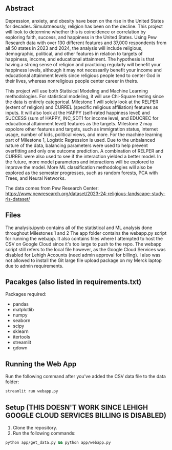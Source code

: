 ## Abstract

Depression, anxiety, and obesity have been on the rise in the United States for decades. Simulatneously, religion has been on the decline. This project will look to determine whether this is coincidence or correlation by exploring faith, success, and happiness in the United States. Using Pew Research data with over 130 different features and 37,000 respondents from all 50 states in 2023 and 2024, the analysis will include religious, demographic, political, and other features in relation to targets of happiness, income, and educational attainment. The hypothesis is that having a strong sense of religion and practicing regularly will benefit your happiness levels, although it may not necessarily benefit your income and educational attainment levels since religious people tend to center God in their lives, whereas nonreligious people center career in theirs.

This project will use both Statisical Modeling and Machine Learning methodologies. For statistical modeling, it will use Chi-Square testing since the data is entirely categorical. Milestone 1 will solely look at the RELPER (extent of religion) and CURREL (specific religious affiliation) features as inputs. It will also look at the HAPPY (self-rated happiness level) and SUCCESS (sum of HAPPY, INC_SDT1 for income level, and EDUCREC for educational attainment level) features as the targets. Milestone 2 may expolore other features and targets, such as immigration status, internet usage, number of kids, political views, and more. For the machine learning part of Milestone 1, Logistic Regression is used. Due to the unbalanced nature of the data, balancing parameters were used to help prevent overfitting and only one outcome prediction. A combination of RELPER and CURREL were also used to see if the interaction yielded a better model. In the future, more model parameters and interactions will be explored to improve the model. More ML classification methodologies will also be explored as the semester progresses, such as random forests, PCA with Trees, and Neural Networks.

The data comes from Pew Research Center: https://www.pewresearch.org/dataset/2023-24-religious-landscape-study-rls-dataset/


## Files
The analysis.ipynb contains all of the statistical and ML analysis done throughout Milestones 1 and 2
The app folder contains the webapp.py script for running the webapp. It also contains files where I attempted to
host the CSV on Google Cloud since it's too large to push to the repo. The webapp script still refers to the local
file however, as the Google Cloud Services was disabled for Lehigh Accounts (need admin approval for billing).
I also was not allowed to install the Git large file upload package on my Merck laptop due to admin requirements.


## Pacakges (also listed in requirements.txt)

Packages required:
- pandas
- matplotlib
- numpy
- seaborn
- scipy
- sklearn
- itertools
- streamlit
- gdown

## Running the Web App

Run the following command after you've added the CSV data file to the data folder:

```bash
streamlit run webapp.py
```


## Setup (THIS DOESN'T WORK SINCE LEHIGH GOOGLE CLOUD SERVICES BILLING IS DISABLED)

1. Clone the repository.
2. Run the following commands:

```bash
python app/get_data.py && python app/webapp.py
```
